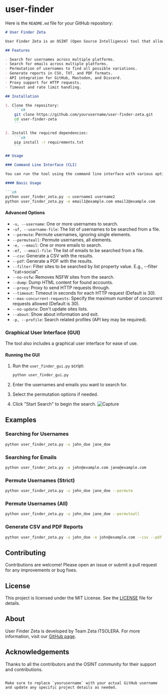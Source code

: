# user-finder
Here is the `README.md` file for your GitHub repository:

```markdown
# User Finder Zeta

User Finder Zeta is an OSINT (Open Source Intelligence) tool that allows you to search for accounts by username or email across various social media platforms. The tool can generate reports in CSV, TXT, and PDF formats.

## Features

- Search for usernames across multiple platforms.
- Search for emails across multiple platforms.
- Permutation of usernames to find all possible variations.
- Generate reports in CSV, TXT, and PDF formats.
- API integration for GitHub, Mastodon, and Discord.
- Proxy support for HTTP requests.
- Timeout and rate limit handling.

## Installation

1. Clone the repository:
    ```sh
    git clone https://github.com/yourusername/user-finder-zeta.git
    cd user-finder-zeta
    ```

2. Install the required dependencies:
    ```sh
    pip install -r requirements.txt
    ```

## Usage

### Command Line Interface (CLI)

You can run the tool using the command line interface with various options.

#### Basic Usage

```sh
python user_finder_zeta.py -u username1 username2 
python user_finder_zeta.py -e email1@example.com email2@example.com

```

#### Advanced Options

- `-u, --username`: One or more usernames to search.
- `-uf, --username-file`: The list of usernames to be searched from a file.
- `--permute`: Permute usernames, ignoring single elements.
- `--permuteall`: Permute usernames, all elements.
- `-e, --email`: One or more emails to search.
- `-ef, --email-file`: The list of emails to be searched from a file.
- `--csv`: Generate a CSV with the results.
- `--pdf`: Generate a PDF with the results.
- `--filter`: Filter sites to be searched by list property value. E.g., --filter "cat=social".
- `--no-nsfw`: Removes NSFW sites from the search.
- `--dump`: Dump HTML content for found accounts.
- `--proxy`: Proxy to send HTTP requests through.
- `--timeout`: Timeout in seconds for each HTTP request (Default is 30).
- `--max-concurrent-requests`: Specify the maximum number of concurrent requests allowed (Default is 30).
- `--no-update`: Don't update sites lists.
- `--about`: Show about information and exit.
- `-p, --profile`: Search related profiles (API key may be required).

### Graphical User Interface (GUI)

The tool also includes a graphical user interface for ease of use.

#### Running the GUI

1. Run the `user_finder_gui.py` script:
    ```sh
    python user_finder_gui.py
    ```

2. Enter the usernames and emails you want to search for.
3. Select the permutation options if needed.
4. Click "Start Search" to begin the search.
![Capture](https://github.com/matalha786/user-finder/assets/85659813/c7778618-5345-4484-99fc-c2aa3c4cdf0d)

## Examples

### Searching for Usernames

```sh
python user_finder_zeta.py -u john_doe jane_doe
```

### Searching for Emails

```sh
python user_finder_zeta.py -e john@example.com jane@example.com
```

### Permute Usernames (Strict)

```sh
python user_finder_zeta.py -u john_doe jane_doe --permute
```

### Permute Usernames (All)

```sh
python user_finder_zeta.py -u john_doe jane_doe --permuteall
```

### Generate CSV and PDF Reports

```sh
python user_finder_zeta.py -u john_doe -e john@example.com --csv --pdf
```

## Contributing

Contributions are welcome! Please open an issue or submit a pull request for any improvements or bug fixes.

## License

This project is licensed under the MIT License. See the [LICENSE](LICENSE) file for details.

## About

User Finder Zeta is developed by Team Zeta ITSOLERA. For more information, visit our [GitHub page](https://github.com/matalha786).

## Acknowledgements

Thanks to all the contributors and the OSINT community for their support and contributions.

```

Make sure to replace `yourusername` with your actual GitHub username and update any specific project details as needed.
